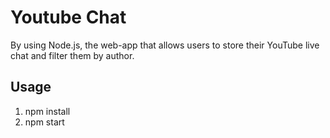 # Youtube Chat
By using Node.js, the web-app that allows users to store their YouTube live chat and filter them by author.

## Usage
1. npm install
2. npm start
